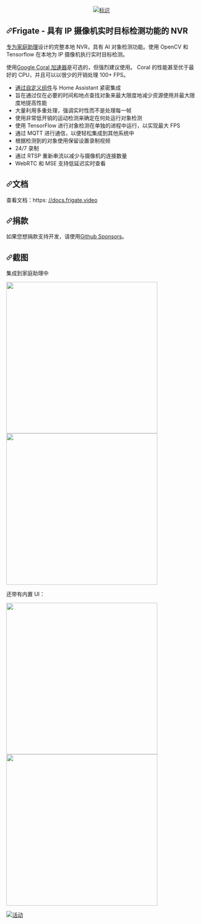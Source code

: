<div class="Box-sc-g0xbh4-0 bJMeLZ js-snippet-clipboard-copy-unpositioned" data-hpc="true"><article class="markdown-body entry-content container-lg" itemprop="text"><p align="center" dir="auto">
  <a target="_blank" rel="noopener noreferrer" href="/blakeblackshear/frigate/blob/dev/docs/static/img/frigate.png"><img align="center" alt="标识" src="/blakeblackshear/frigate/raw/dev/docs/static/img/frigate.png" style="max-width: 100%;"></a>
</p>
<h1 tabindex="-1" dir="auto"><a id="user-content-frigate---nvr-with-realtime-object-detection-for-ip-cameras" class="anchor" aria-hidden="true" tabindex="-1" href="#frigate---nvr-with-realtime-object-detection-for-ip-cameras"><svg class="octicon octicon-link" viewBox="0 0 16 16" version="1.1" width="16" height="16" aria-hidden="true"><path d="m7.775 3.275 1.25-1.25a3.5 3.5 0 1 1 4.95 4.95l-2.5 2.5a3.5 3.5 0 0 1-4.95 0 .751.751 0 0 1 .018-1.042.751.751 0 0 1 1.042-.018 1.998 1.998 0 0 0 2.83 0l2.5-2.5a2.002 2.002 0 0 0-2.83-2.83l-1.25 1.25a.751.751 0 0 1-1.042-.018.751.751 0 0 1-.018-1.042Zm-4.69 9.64a1.998 1.998 0 0 0 2.83 0l1.25-1.25a.751.751 0 0 1 1.042.018.751.751 0 0 1 .018 1.042l-1.25 1.25a3.5 3.5 0 1 1-4.95-4.95l2.5-2.5a3.5 3.5 0 0 1 4.95 0 .751.751 0 0 1-.018 1.042.751.751 0 0 1-1.042.018 1.998 1.998 0 0 0-2.83 0l-2.5 2.5a1.998 1.998 0 0 0 0 2.83Z"></path></svg></a><font style="vertical-align: inherit;"><font style="vertical-align: inherit;">Frigate - 具有 IP 摄像机实时目标检测功能的 NVR</font></font></h1>
<p dir="auto"><font style="vertical-align: inherit;"></font><a href="https://www.home-assistant.io" rel="nofollow"><font style="vertical-align: inherit;"><font style="vertical-align: inherit;">专为家庭助理</font></font></a><font style="vertical-align: inherit;"><font style="vertical-align: inherit;">设计的完整本地 NVR，</font><font style="vertical-align: inherit;">具有 AI 对象检测功能。使用 OpenCV 和 Tensorflow 在本地为 IP 摄像机执行实时目标检测。</font></font></p>
<p dir="auto"><font style="vertical-align: inherit;"><font style="vertical-align: inherit;">使用</font></font><a href="https://coral.ai/products/" rel="nofollow"><font style="vertical-align: inherit;"><font style="vertical-align: inherit;">Google Coral 加速器</font></font></a><font style="vertical-align: inherit;"><font style="vertical-align: inherit;">是可选的，但强烈建议使用。 Coral 的性能甚至优于最好的 CPU，并且可以以很少的开销处理 100+ FPS。</font></font></p>
<ul dir="auto">
<li><font style="vertical-align: inherit;"><a href="https://github.com/blakeblackshear/frigate-hass-integration"><font style="vertical-align: inherit;">通过自定义组件</font></a><font style="vertical-align: inherit;">与 Home Assistant 紧密集成</font></font><a href="https://github.com/blakeblackshear/frigate-hass-integration"><font style="vertical-align: inherit;"></font></a></li>
<li><font style="vertical-align: inherit;"><font style="vertical-align: inherit;">旨在通过仅在必要的时间和地点查找对象来最大限度地减少资源使用并最大限度地提高性能</font></font></li>
<li><font style="vertical-align: inherit;"><font style="vertical-align: inherit;">大量利用多重处理，强调实时性而不是处理每一帧</font></font></li>
<li><font style="vertical-align: inherit;"><font style="vertical-align: inherit;">使用非常低开销的运动检测来确定在何处运行对象检测</font></font></li>
<li><font style="vertical-align: inherit;"><font style="vertical-align: inherit;">使用 TensorFlow 进行对象检测在单独的进程中运行，以实现最大 FPS</font></font></li>
<li><font style="vertical-align: inherit;"><font style="vertical-align: inherit;">通过 MQTT 进行通信，以便轻松集成到其他系统中</font></font></li>
<li><font style="vertical-align: inherit;"><font style="vertical-align: inherit;">根据检测到的对象使用保留设置录制视频</font></font></li>
<li><font style="vertical-align: inherit;"><font style="vertical-align: inherit;">24/7 录制</font></font></li>
<li><font style="vertical-align: inherit;"><font style="vertical-align: inherit;">通过 RTSP 重新串流以减少与摄像机的连接数量</font></font></li>
<li><font style="vertical-align: inherit;"><font style="vertical-align: inherit;">WebRTC 和 MSE 支持低延迟实时查看</font></font></li>
</ul>
<h2 tabindex="-1" dir="auto"><a id="user-content-documentation" class="anchor" aria-hidden="true" tabindex="-1" href="#documentation"><svg class="octicon octicon-link" viewBox="0 0 16 16" version="1.1" width="16" height="16" aria-hidden="true"><path d="m7.775 3.275 1.25-1.25a3.5 3.5 0 1 1 4.95 4.95l-2.5 2.5a3.5 3.5 0 0 1-4.95 0 .751.751 0 0 1 .018-1.042.751.751 0 0 1 1.042-.018 1.998 1.998 0 0 0 2.83 0l2.5-2.5a2.002 2.002 0 0 0-2.83-2.83l-1.25 1.25a.751.751 0 0 1-1.042-.018.751.751 0 0 1-.018-1.042Zm-4.69 9.64a1.998 1.998 0 0 0 2.83 0l1.25-1.25a.751.751 0 0 1 1.042.018.751.751 0 0 1 .018 1.042l-1.25 1.25a3.5 3.5 0 1 1-4.95-4.95l2.5-2.5a3.5 3.5 0 0 1 4.95 0 .751.751 0 0 1-.018 1.042.751.751 0 0 1-1.042.018 1.998 1.998 0 0 0-2.83 0l-2.5 2.5a1.998 1.998 0 0 0 0 2.83Z"></path></svg></a><font style="vertical-align: inherit;"><font style="vertical-align: inherit;">文档</font></font></h2>
<p dir="auto"><font style="vertical-align: inherit;"><font style="vertical-align: inherit;">查看文档：https: </font></font><a href="https://docs.frigate.video" rel="nofollow"><font style="vertical-align: inherit;"><font style="vertical-align: inherit;">//docs.frigate.video</font></font></a></p>
<h2 tabindex="-1" dir="auto"><a id="user-content-donations" class="anchor" aria-hidden="true" tabindex="-1" href="#donations"><svg class="octicon octicon-link" viewBox="0 0 16 16" version="1.1" width="16" height="16" aria-hidden="true"><path d="m7.775 3.275 1.25-1.25a3.5 3.5 0 1 1 4.95 4.95l-2.5 2.5a3.5 3.5 0 0 1-4.95 0 .751.751 0 0 1 .018-1.042.751.751 0 0 1 1.042-.018 1.998 1.998 0 0 0 2.83 0l2.5-2.5a2.002 2.002 0 0 0-2.83-2.83l-1.25 1.25a.751.751 0 0 1-1.042-.018.751.751 0 0 1-.018-1.042Zm-4.69 9.64a1.998 1.998 0 0 0 2.83 0l1.25-1.25a.751.751 0 0 1 1.042.018.751.751 0 0 1 .018 1.042l-1.25 1.25a3.5 3.5 0 1 1-4.95-4.95l2.5-2.5a3.5 3.5 0 0 1 4.95 0 .751.751 0 0 1-.018 1.042.751.751 0 0 1-1.042.018 1.998 1.998 0 0 0-2.83 0l-2.5 2.5a1.998 1.998 0 0 0 0 2.83Z"></path></svg></a><font style="vertical-align: inherit;"><font style="vertical-align: inherit;">捐款</font></font></h2>
<p dir="auto"><font style="vertical-align: inherit;"><font style="vertical-align: inherit;">如果您想捐款支持开发，请使用</font></font><a href="https://github.com/sponsors/blakeblackshear"><font style="vertical-align: inherit;"><font style="vertical-align: inherit;">Github Sponsors</font></font></a><font style="vertical-align: inherit;"><font style="vertical-align: inherit;">。</font></font></p>
<h2 tabindex="-1" dir="auto"><a id="user-content-screenshots" class="anchor" aria-hidden="true" tabindex="-1" href="#screenshots"><svg class="octicon octicon-link" viewBox="0 0 16 16" version="1.1" width="16" height="16" aria-hidden="true"><path d="m7.775 3.275 1.25-1.25a3.5 3.5 0 1 1 4.95 4.95l-2.5 2.5a3.5 3.5 0 0 1-4.95 0 .751.751 0 0 1 .018-1.042.751.751 0 0 1 1.042-.018 1.998 1.998 0 0 0 2.83 0l2.5-2.5a2.002 2.002 0 0 0-2.83-2.83l-1.25 1.25a.751.751 0 0 1-1.042-.018.751.751 0 0 1-.018-1.042Zm-4.69 9.64a1.998 1.998 0 0 0 2.83 0l1.25-1.25a.751.751 0 0 1 1.042.018.751.751 0 0 1 .018 1.042l-1.25 1.25a3.5 3.5 0 1 1-4.95-4.95l2.5-2.5a3.5 3.5 0 0 1 4.95 0 .751.751 0 0 1-.018 1.042.751.751 0 0 1-1.042.018 1.998 1.998 0 0 0-2.83 0l-2.5 2.5a1.998 1.998 0 0 0 0 2.83Z"></path></svg></a><font style="vertical-align: inherit;"><font style="vertical-align: inherit;">截图</font></font></h2>
<p dir="auto"><font style="vertical-align: inherit;"><font style="vertical-align: inherit;">集成到家庭助理中</font></font></p>
<div dir="auto">
<a href="/blakeblackshear/frigate/blob/dev/docs/static/img/media_browser.png"><img src="/blakeblackshear/frigate/raw/dev/docs/static/img/media_browser.png" height="400" style="max-width: 100%;"></a>
<a href="/blakeblackshear/frigate/blob/dev/docs/static/img/notification.png"><img src="/blakeblackshear/frigate/raw/dev/docs/static/img/notification.png" height="400" style="max-width: 100%;"></a>
</div>
<p dir="auto"><font style="vertical-align: inherit;"><font style="vertical-align: inherit;">还带有内置 UI：</font></font></p>
<div dir="auto">
<a href="/blakeblackshear/frigate/blob/dev/docs/static/img/home-ui.png"><img src="/blakeblackshear/frigate/raw/dev/docs/static/img/home-ui.png" height="400" style="max-width: 100%;"></a>
<a href="/blakeblackshear/frigate/blob/dev/docs/static/img/camera-ui.png"><img src="/blakeblackshear/frigate/raw/dev/docs/static/img/camera-ui.png" height="400" style="max-width: 100%;"></a>
</div>
<p dir="auto"><a target="_blank" rel="noopener noreferrer" href="/blakeblackshear/frigate/blob/dev/docs/static/img/events-ui.png"><img src="/blakeblackshear/frigate/raw/dev/docs/static/img/events-ui.png" alt="活动" style="max-width: 100%;"></a></p>
</article></div>
